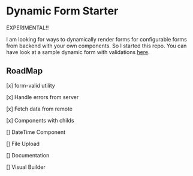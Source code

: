 # Dynamic Form Starter

EXPERIMENTAL!! 

I am looking for ways to dynamically render forms for configurable forms from backend with your own components. So I started this repo. You can have look at a sample dynamic form with validations [here](https://github.com/AhmetHuseyinDOK/vue-dynamic-form-starter/blob/main/src/App.vue).

## RoadMap

[x] form-valid utility

[x] Handle errors from server

[x] Fetch data from remote

[x] Components with childs

[] DateTime Component

[] File Upload

[] Documentation

[] Visual Builder
